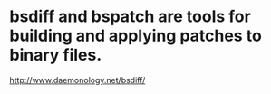# bsdiff and bspatch are tools for building and applying patches to binary files.  

http://www.daemonology.net/bsdiff/